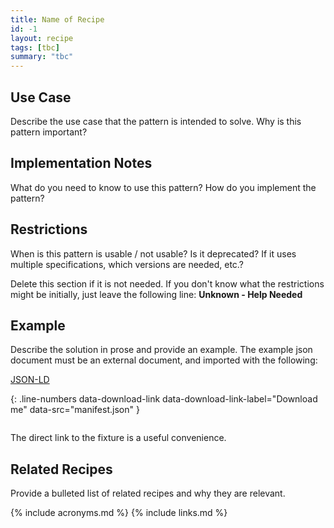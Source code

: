 ```yaml
---
title: Name of Recipe
id: -1
layout: recipe
tags: [tbc]
summary: "tbc"
---
```


## Use Case

Describe the use case that the pattern is intended to solve.
Why is this pattern important?

## Implementation Notes

What do you need to know to use this pattern?
How do you implement the pattern?

## Restrictions

When is this pattern is usable / not usable? Is it deprecated? If it uses multiple specifications, which versions are needed, etc.? 

Delete this section if it is not needed.
If you don't know what the restrictions might be initially, just leave the following line:
**Unknown - Help Needed**

## Example

Describe the solution in prose and provide an example.
The example json document must be an external document, and imported with the following:

[JSON-LD](manifest.json)

{: .line-numbers data-download-link data-download-link-label="Download me" data-src="manifest.json" }
```json
```

The direct link to the fixture is a useful convenience.

## Related Recipes

Provide a bulleted list of related recipes and why they are relevant.


{% include acronyms.md %}
{% include links.md %}

